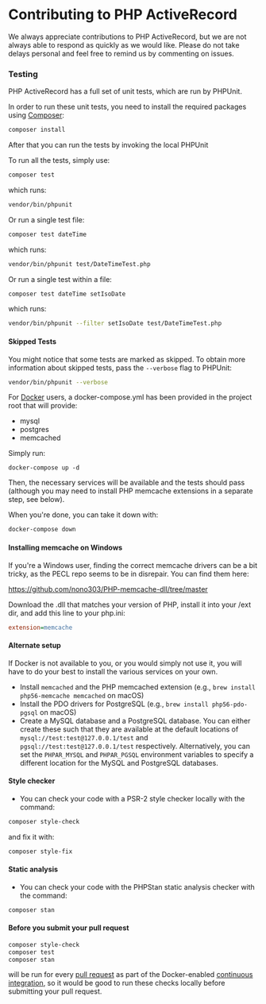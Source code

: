 # Contributing to PHP ActiveRecord #

We always appreciate contributions to PHP ActiveRecord, but we are not always able to respond as quickly as we would like.
Please do not take delays personal and feel free to remind us by commenting on issues.

### Testing ###

PHP ActiveRecord has a full set of unit tests, which are run by PHPUnit.

In order to run these unit tests, you need to install the required packages using [Composer](https://getcomposer.org/):

```sh
composer install
```

After that you can run the tests by invoking the local PHPUnit

To run all the tests, simply use:

```sh
composer test
```
which runs:
```sh
vendor/bin/phpunit
```

Or run a single test file:

```sh
composer test dateTime
```
which runs:
```sh
vendor/bin/phpunit test/DateTimeTest.php
```

Or run a single test within a file:

```sh
composer test dateTime setIsoDate
```
which runs:
```sh
vendor/bin/phpunit --filter setIsoDate test/DateTimeTest.php
```

#### Skipped Tests ####

You might notice that some tests are marked as skipped. To obtain more information about skipped
tests, pass the `--verbose` flag to PHPUnit:

```sh
vendor/bin/phpunit --verbose
```

For [Docker](https://docs.docker.com/get-docker/) users, a docker-compose.yml has been provided in the project root that will provide:
- mysql
- postgres
- memcached

Simply run:
```shell
docker-compose up -d
```

Then, the necessary services will be available and the tests should pass (although you may need to install PHP memcache extensions in a separate step, see below).

When you're done, you can take it down with:
```sh
docker-compose down
```

#### Installing memcache on Windows
If you're a Windows user, finding the correct memcache drivers can be a bit tricky, as the PECL repo seems to be in disrepair. You can find them here:

https://github.com/nono303/PHP-memcache-dll/tree/master

Download the .dll that matches your version of PHP, install it into your /ext dir, and add this line to your php.ini:
```ini
extension=memcache
```

#### Alternate setup
If Docker is not available to you, or you would simply not use it, you will have to do your best to install the various services on your own.

* Install `memcached` and the PHP memcached extension (e.g., `brew install php56-memcache memcached` on macOS)
* Install the PDO drivers for PostgreSQL (e.g., `brew install php56-pdo-pgsql` on macOS)
* Create a MySQL database and a PostgreSQL database. You can either create these such that they are available at the default locations of `mysql://test:test@127.0.0.1/test` and `pgsql://test:test@127.0.0.1/test` respectively. Alternatively, you can set the `PHPAR_MYSQL` and `PHPAR_PGSQL` environment variables to specify a different location for the MySQL and PostgreSQL databases.

#### Style checker

* You can check your code with a PSR-2 style checker locally with the command:
```sh
composer style-check
```
and fix it with:
```sh
composer style-fix
```

#### Static analysis

* You can check your code with the PHPStan static analysis checker with the command:
```sh
composer stan
```

#### Before you submit your pull request

```sh
composer style-check
composer test
composer stan
```
will be run for every [pull request](https://docs.github.com/en/pull-requests/collaborating-with-pull-requests/proposing-changes-to-your-work-with-pull-requests/creating-a-pull-request-from-a-fork) as part of the Docker-enabled [continuous integration](https://docs.github.com/en/actions/automating-builds-and-tests/about-continuous-integration), so it would be good to run these checks locally before submitting your pull request.